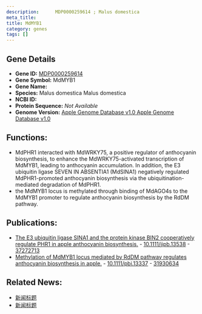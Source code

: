 ```yaml
---
description: 	  MDP0000259614 ; Malus domestica 
meta_title:
title: MdMYB1
category: genes
tags: []
---
```


## Gene Details
- **Gene ID:**	[MDP0000259614](https://www.maizegdb.org/gene_center/gene/MDP0000259614)
- **Gene Symbol:** MdMYB1
- **Gene Name:** 	
- **Species:** Malus domestica	Malus domestica
- **NCBI ID:** [ 	 ]()
- **Protein Sequence:** *Not Available*
- **Genome Version:** [Apple Genome Database v1.0	Apple Genome Database v1.0]()

## Functions:
   - MdPHR1 interacted with MdWRKY75, a positive regulator of anthocyanin biosynthesis, to enhance the MdWRKY75-activated transcription of MdMYB1, leading to anthocyanin accumulation. In addition, the E3 ubiquitin ligase SEVEN IN ABSENTIA1 (MdSINA1) negatively regulated MdPHR1-promoted anthocyanin biosynthesis via the ubiquitination-mediated degradation of MdPHR1.
   - the MdMYB1 locus is methylated through binding of MdAGO4s to the MdMYB1 promoter to regulate anthocyanin biosynthesis by the RdDM pathway.

## Publications:
   - [The E3 ubiquitin ligase SINA1 and the protein kinase BIN2 cooperatively regulate PHR1 in apple anthocyanin biosynthesis.]( https://onlinelibrary.wiley.com/doi/10.1111/jipb.13538 ) - [10.1111/jipb.13538]( https://onlinelibrary.wiley.com/doi/10.1111/jipb.13538 ) - [37272713](https://pubmed.ncbi.nlm.nih.gov/37272713/)
   - [Methylation of MdMYB1 locus mediated by RdDM pathway regulates anthocyanin biosynthesis in apple.]( https://pubmed.ncbi.nlm.nih.gov/31930634/ ) - [10.1111/pbi.13337]( https://pubmed.ncbi.nlm.nih.gov/31930634/ ) - [31930634](https://pubmed.ncbi.nlm.nih.gov/31930634/)

## Related News:
   - [新闻标题](https://mp.weixin.qq.com/s/6f2-30A3Hl55wD1H4VZ0qQ)
   - [新闻标题](https://mp.weixin.qq.com/s?__biz=Mzg3MDEwNDEyMg==&mid=2247486960&idx=1&sn=eb1094911c10f763658a33e8adff8a8d&chksm=ce93a0a5f9e429b32d6ee126b84fddde0f3f093a9b217aaf3f2c95748224eb58b89434b0d19f&scene=27#wechat_redirect)
